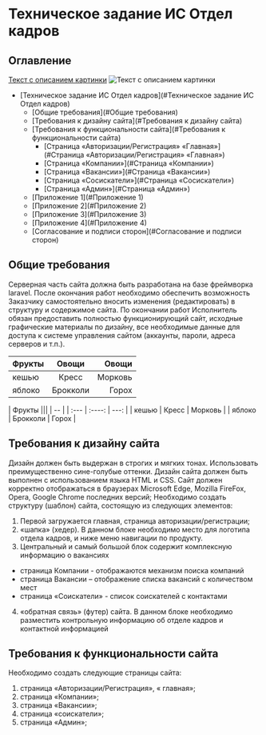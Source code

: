 # Техническое задание ИС Отдел кадров


<!-- TOC-START -->
## Оглавление
[Текст с описанием картинки](Screenshot_1.png)
<image src="Screenshot_1.png" alt="Текст с описанием картинки">
- [Техническое задание ИС Отдел кадров](#Техническое задание ИС Отдел кадров)
  - [Общие требования](#Общие требования)
  - [Требования к дизайну сайта](#Требования к дизайну сайта)
  - [Требования к функциональности сайта](#Требования к функциональности сайта)
    - [Страница «Авторизации/Регистрация» «Главная»](#Страница «Авторизации/Регистрация» «Главная»)
    - [Страница «Компании»](#Страница «Компании»)
    - [Страница «Вакансии»](#Страница «Вакансии»)
    - [Страница «Сосискатели»](#Страница «Сосискатели»)
    - [Страница «Админ»](#Страница «Админ»)
  - [Приложение 1](#Приложение 1)
  - [Приложение 2](#Приложение 2)
  - [Приложение 3](#Приложение 3)
  - [Приложение 4](#Приложение 4)
  - [Согласование и подписи сторон](#Согласование и подписи сторон)
<!-- TOC-END -->


## Общие требования

Серверная часть сайта должна быть разработана на базе фреймворка laravel. После окончания работ необходимо обеспечить возможность Заказчику самостоятельно вносить изменения (редактировать) в структуру и содержимое сайта.
По окончании работ Исполнитель обязан предоставить полностью функционирующий сайт, исходные графические материалы по дизайну, все необходимые данные для доступа к системе управления сайтом (аккаунты, пароли, адреса серверов и т.п.).

| Фрукты  | Овощи | Овощи |
| :---    | :----:   | ---:    |
| кешью    | Кресс   | Морковь |
| яблоко    | Брокколи | Горох |


| Фрукты  |||
|  --   |
| :---    | :----:   | ---:    |
| кешью    | Кресс   | Морковь |
| яблоко    | Брокколи | Горох |

## Требования к дизайну сайта

Дизайн должен быть выдержан в строгих и мягких тонах. Использовать преимущественно сине-голубые оттенки. Дизайн сайта должен быть выполнен с использованием языка HTML и CSS.
Сайт должен корректно отображаться в браузерах Microsoft Edge, Mozilla FireFox, Opera, Google Chrome последних версий; 
Необходимо создать структуру (шаблон) сайта, состоящую из следующих элементов:
1.	Первой загружается главная, страница авторизации/регистрации;
2.	«шапка» (хедер). В данном блоке необходимо место для логотипа отдела кадров, и ниже меню навигации по продукту.
3.	Центральный и самый большой блок содержит комплексную информацию о вакансиях
- страница Компании - отображаются механизм поиска компаний 
- страница Вакансии – отображение списка вакансий с количеством мест
- страница «Соискатели» - список соискателей с контактами
4.	«обратная связь» (футер) сайта. В данном блоке необходимо разместить контрольную информацию об отделе кадров и контактной информацией 


## Требования к функциональности сайта

Необходимо создать следующие страницы сайта:
1.	страница «Авторизации/Регистрация», « главная»;
2.	страница «Компании»;
3.	страница «Вакансии»;
4.	страница «соискатели»;
5.	страница «Админ»;


